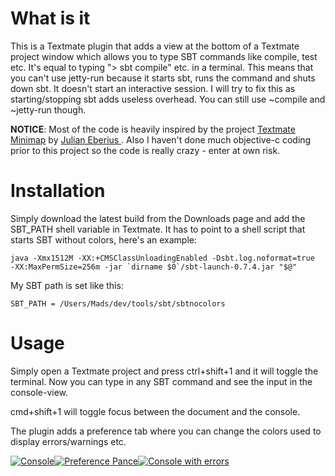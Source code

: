 What is it
==========

This is a Textmate plugin that adds a view at the bottom of a Textmate project window which allows you to type SBT commands like compile, test etc. It's equal to typing "> sbt compile" etc. in a terminal. This means that you can't use jetty-run because it starts sbt, runs the command and shuts down sbt. It doesn't start an interactive session. I will try to fix this as starting/stopping sbt adds useless overhead. You can still use ~compile and ~jetty-run though.

**NOTICE**: Most of the code is heavily inspired by the project [Textmate Minimap](http://github.com/JulianEberius/Textmate-Minimap "Textmate Minimap") by [Julian Eberius ](http://github.com/JulianEberius "Julian Eberius "). Also I haven't done much objective-c coding prior to this project so the code is really crazy - enter at own risk.

Installation
============

Simply download the latest build from the Downloads page and add the SBT_PATH shell variable in Textmate. It has to point to a shell script that starts SBT without colors, here's an example:

<pre><code>java -Xmx1512M -XX:+CMSClassUnloadingEnabled -Dsbt.log.noformat=true  -XX:MaxPermSize=256m -jar `dirname $0`/sbt-launch-0.7.4.jar "$@"</code></pre>

My SBT path is set like this: 

<pre><code>SBT_PATH = /Users/Mads/dev/tools/sbt/sbtnocolors</code></pre>

Usage
=====

Simply open a Textmate project and press ctrl+shift+1 and it will toggle the terminal. Now you can type in any SBT command and see the input in the console-view. 

cmd+shift+1 will toggle focus between the document and the console.

The plugin adds a preference tab where you can change the colors used to display errors/warnings etc.

<a href="http://farm5.static.flickr.com/4074/4928878266_5f43a9dd7a_b.jpg" style="float:left"><img src="http://farm5.static.flickr.com/4074/4928878266_5f43a9dd7a_m.jpg" alt="Console"></a>

<a href="http://farm5.static.flickr.com/4140/4928284269_c77164c5b6_b.jpg" style="float:left">
<img src="http://farm5.static.flickr.com/4140/4928284269_c77164c5b6_m.jpg" alt="Preference Pance" /></a>

<a href="http://farm5.static.flickr.com/4116/4928295507_085e2d9b2f_b.jpg" style="float:left;">
  <img src="http://farm5.static.flickr.com/4116/4928295507_085e2d9b2f_m.jpg" alt="Console with errors" />
</a>